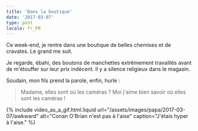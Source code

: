```yaml
---
title: 'Dans la boutique'
date: '2017-03-07'
type: post
locale: fr_FR
---
```


Ce week-end, je rentre dans une boutique de belles chemises et de cravates. Le grand me suit.

<!-- more -->

Je regarde, ébahi, des boutons de manchettes extrêmement travaillés avant de m'étouffer sur leur prix indécent. Il y a silence religieux dans le magasin.

Soudain, mon fils prend la parole, enfin, hurle :

> Madame, elles sont où les caméras ? Moi j'aime bien savoir où elles sont les caméras !

{% include video_as_a_gif.html.liquid
url="/assets/images/papa/2017-03-07/awkward"
alt="Conan O'Brian n'est pas à l'aise"
caption="J'étais hyper à l'aise."
%}
